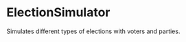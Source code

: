 ElectionSimulator
=================

Simulates different types of elections with voters and parties.
